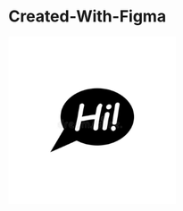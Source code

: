 # Created-With-Figma
<img width="300" height="300" src="images/photo_2021-10-10_19-01-42.jpg"><img>


